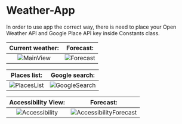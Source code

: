 # Weather-App
In order to use app the correct way, there is need to place your Open Weather API and Google Place API key inside Constants class.

Current weather:         |  Forecast:
:-------------------------:|:-------------------------:
![MainView](https://user-images.githubusercontent.com/61454002/114322112-c6b4e480-9b1e-11eb-9ee8-8216f2588c15.jpg) |  ![Forecast](https://user-images.githubusercontent.com/61454002/114322107-c583b780-9b1e-11eb-8041-b564d0f5459e.jpg)

Places list:       |  Google search:
:-------------------------:|:-------------------------:
![PlacesList](https://user-images.githubusercontent.com/61454002/114322111-c6b4e480-9b1e-11eb-8d40-d4b9d341d637.jpg) |  ![GoogleSearch](https://user-images.githubusercontent.com/61454002/114322109-c6b4e480-9b1e-11eb-9ba4-62ec01686d5d.jpg)

Accessibility View:         |  Forecast:
:-------------------------:|:-------------------------:
![Accessibility](https://user-images.githubusercontent.com/61454002/114322108-c61c4e00-9b1e-11eb-8e8f-4e18f7a29a7a.jpg) |  ![AccessibilityForecast](https://user-images.githubusercontent.com/61454002/114322113-c74d7b00-9b1e-11eb-8b58-05e634482a7b.jpg)


